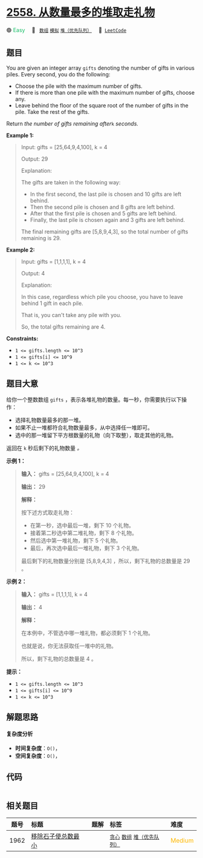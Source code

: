 # [2558. 从数量最多的堆取走礼物](https://leetcode.com/problems/take-gifts-from-the-richest-pile)

🟢 <font color=#15bd66>Easy</font>&emsp; 🔖&ensp; [`数组`](/leetcode/outline/tag/array.md) [`模拟`](/leetcode/outline/tag/simulation.md) [`堆（优先队列）`](/leetcode/outline/tag/heap-priority-queue.md)&emsp; 🔗&ensp;[`LeetCode`](https://leetcode.com/problems/take-gifts-from-the-richest-pile)


## 题目

You are given an integer array `gifts` denoting the number of gifts in various
piles. Every second, you do the following:

  * Choose the pile with the maximum number of gifts.
  * If there is more than one pile with the maximum number of gifts, choose any.
  * Leave behind the floor of the square root of the number of gifts in the pile. Take the rest of the gifts.

Return _the number of gifts remaining after_`k` _seconds._



**Example 1:**

> Input: gifts = [25,64,9,4,100], k = 4
> 
> Output: 29
> 
> Explanation: 
> 
> The gifts are taken in the following way:
> - In the first second, the last pile is chosen and 10 gifts are left behind.
> - Then the second pile is chosen and 8 gifts are left behind.
> - After that the first pile is chosen and 5 gifts are left behind.
> - Finally, the last pile is chosen again and 3 gifts are left behind.
> 
> The final remaining gifts are [5,8,9,4,3], so the total number of gifts remaining is 29.

**Example 2:**

> Input: gifts = [1,1,1,1], k = 4
> 
> Output: 4
> 
> Explanation: 
> 
> In this case, regardless which pile you choose, you have to leave behind 1 gift in each pile. 
> 
> That is, you can't take any pile with you. 
> 
> So, the total gifts remaining are 4.

**Constraints:**

  * `1 <= gifts.length <= 10^3`
  * `1 <= gifts[i] <= 10^9`
  * `1 <= k <= 10^3`


## 题目大意

给你一个整数数组 `gifts` ，表示各堆礼物的数量。每一秒，你需要执行以下操作：

  * 选择礼物数量最多的那一堆。
  * 如果不止一堆都符合礼物数量最多，从中选择任一堆即可。
  * 选中的那一堆留下平方根数量的礼物（向下取整），取走其他的礼物。

返回在 `k` 秒后剩下的礼物数量 _。_



**示例 1：**

> 
> 
> 
> 
> 
> **输入：** gifts = [25,64,9,4,100], k = 4
> 
> **输出：** 29
> 
> **解释：** 
> 
> 按下述方式取走礼物：
> - 在第一秒，选中最后一堆，剩下 10 个礼物。
> - 接着第二秒选中第二堆礼物，剩下 8 个礼物。
> - 然后选中第一堆礼物，剩下 5 个礼物。
> - 最后，再次选中最后一堆礼物，剩下 3 个礼物。
> 
> 最后剩下的礼物数量分别是 [5,8,9,4,3] ，所以，剩下礼物的总数量是 29 。
> 
> 

**示例 2：**

> 
> 
> 
> 
> 
> **输入：** gifts = [1,1,1,1], k = 4
> 
> **输出：** 4
> 
> **解释：**
> 
> 在本例中，不管选中哪一堆礼物，都必须剩下 1 个礼物。 
> 
> 也就是说，你无法获取任一堆中的礼物。 
> 
> 所以，剩下礼物的总数量是 4 。
> 
> 



**提示：**

  * `1 <= gifts.length <= 10^3`
  * `1 <= gifts[i] <= 10^9`
  * `1 <= k <= 10^3`


## 解题思路

#### 复杂度分析

- **时间复杂度**：`O()`，
- **空间复杂度**：`O()`，

## 代码

```javascript

```

## 相关题目

| 题号 | 标题 | 题解 | 标签 | 难度 |
| :------: | :------ | :------: | :------ | :------ |
| 1962 | [移除石子使总数最小](https://leetcode.com/problems/remove-stones-to-minimize-the-total) |  |  [`贪心`](/leetcode/outline/tag/greedy.md) [`数组`](/leetcode/outline/tag/array.md) [`堆（优先队列）`](/leetcode/outline/tag/heap-priority-queue.md) | <font color=#ffb800>Medium</font> |

<style>
.blue {
    background-color: #096dd9;
    padding: 0.25rem 0.5rem;
    margin: 0;
    font-size: 0.85em;
    border-radius: 3px;
    color: white;
    font-weight: 500;
}
table th:first-of-type { width: 10%; }
table th:nth-of-type(2) { width: 35%; }
table th:nth-of-type(3) { width: 10%; }
table th:nth-of-type(4) { width: 35%; }
table th:nth-of-type(5) { width: 10%; }
</style>
